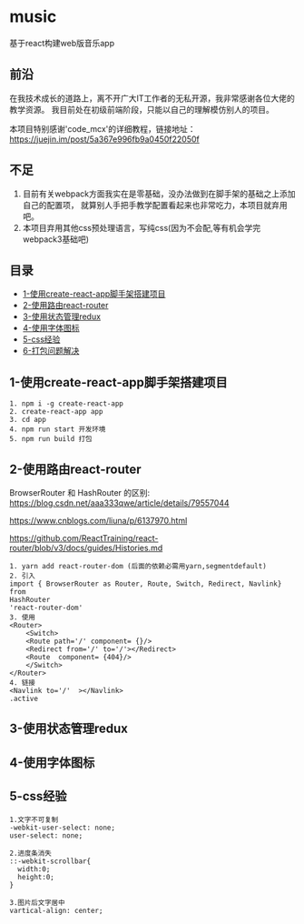 # music
基于react构建web版音乐app

## 前沿
在我技术成长的道路上，离不开广大IT工作者的无私开源，我非常感谢各位大佬的教学资源。
我目前处在初级前端阶段，只能以自己的理解模仿别人的项目。

本项目特别感谢'code_mcx'的详细教程，链接地址：
<https://juejin.im/post/5a367e996fb9a0450f22050f>

## 不足
1. 目前有关webpack方面我实在是零基础，没办法做到在脚手架的基础之上添加自己的配置项，
就算别人手把手教学配置看起来也非常吃力，本项目就弃用吧。
2. 本项目弃用其他css预处理语言，写纯css(因为不会配,等有机会学完webpack3基础吧)

## 目录
- [1-使用create-react-app脚手架搭建项目](#1-使用create-react-app脚手架搭建项目)
- [2-使用路由react-router](#2-使用路由react-router)
- [3-使用状态管理redux](#3-使用状态管理redux)
- [4-使用字体图标](#4-使用字体图标)
- [5-css经验](#5-css经验)
- [6-打包问题解决](#6-打包问题解决)

## 1-使用create-react-app脚手架搭建项目
```
1. npm i -g create-react-app
2. create-react-app app
3. cd app
4. npm run start 开发环境
5. npm run build 打包
```

## 2-使用路由react-router
BrowserRouter 和 HashRouter 的区别:
https://blog.csdn.net/aaa333qwe/article/details/79557044

https://www.cnblogs.com/liuna/p/6137970.html

https://github.com/ReactTraining/react-router/blob/v3/docs/guides/Histories.md 
```
1. yarn add react-router-dom (后面的依赖必需用yarn,segmentdefault)
2. 引入
import { BrowserRouter as Router, Route, Switch, Redirect, Navlink} from 
HashRouter
'react-router-dom'
3. 使用
<Router>
    <Switch>
    <Route path='/' component= {}/>
    <Redirect from='/' to='/'></Redirect>
    <Route  component= {404}/>
    </Switch>
</Router>
4. 链接
<Navlink to='/'  ></Navlink>
.active 
```

## 3-使用状态管理redux

## 4-使用字体图标

## 5-css经验
```
1.文字不可复制
-webkit-user-select: none;
user-select: none;

2.进度条消失
::-webkit-scrollbar{
  width:0;
  height:0;
}

3.图片后文字居中
vartical-align: center;
```


